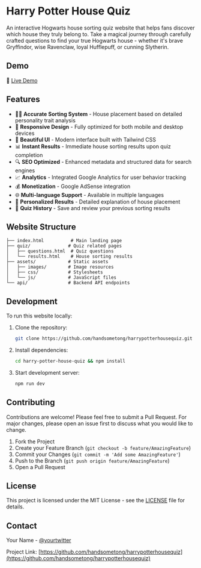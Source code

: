 # Harry Potter House Quiz

An interactive Hogwarts house sorting quiz website that helps fans discover which house they truly belong to. Take a magical journey through carefully crafted questions to find your true Hogwarts house - whether it's brave Gryffindor, wise Ravenclaw, loyal Hufflepuff, or cunning Slytherin.

## Demo

🔗 [Live Demo](https://harrypotterhousequiz.org/)

## Features

- 🧙‍♂️ **Accurate Sorting System** - House placement based on detailed personality trait analysis
- 📱 **Responsive Design** - Fully optimized for both mobile and desktop devices
- 🎨 **Beautiful UI** - Modern interface built with Tailwind CSS
- 📊 **Instant Results** - Immediate house sorting results upon quiz completion
- 🔍 **SEO Optimized** - Enhanced metadata and structured data for search engines
- 📈 **Analytics** - Integrated Google Analytics for user behavior tracking
- 💰 **Monetization** - Google AdSense integration
- 🌐 **Multi-language Support** - Available in multiple languages
- 🎯 **Personalized Results** - Detailed explanation of house placement
- 🔄 **Quiz History** - Save and review your previous sorting results

## Website Structure 

```
├── index.html          # Main landing page
├── quiz/              # Quiz related pages
│   ├── questions.html  # Quiz questions
│   └── results.html    # House sorting results
├── assets/            # Static assets
│   ├── images/        # Image resources
│   ├── css/           # Stylesheets
│   └── js/            # JavaScript files
└── api/               # Backend API endpoints
```

## Development
To run this website locally:

1. Clone the repository:
   ```bash
   git clone https://github.com/handsometong/harrypotterhousequiz.git
   ```
2. Install dependencies:
   ```bash
   cd harry-potter-house-quiz && npm install
   ```
3. Start development server:
   ```bash
   npm run dev
   ```


## Contributing

Contributions are welcome! Please feel free to submit a Pull Request. For major changes, please open an issue first to discuss what you would like to change.

1. Fork the Project
2. Create your Feature Branch (`git checkout -b feature/AmazingFeature`)
3. Commit your Changes (`git commit -m 'Add some AmazingFeature'`)
4. Push to the Branch (`git push origin feature/AmazingFeature`)
5. Open a Pull Request

## License

This project is licensed under the MIT License - see the [LICENSE](LICENSE) file for details.

## Contact

Your Name - [@yourtwitter](https://x.com/Handsometo45560)

Project Link: [https://github.com/handsometong/harrypotterhousequiz](https://github.com/handsometong/harrypotterhousequiz)
